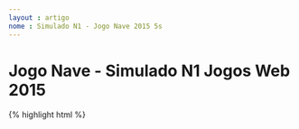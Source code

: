```yaml
---
layout : artigo
nome : Simulado N1 - Jogo Nave 2015 5s
---
```


# Jogo Nave - Simulado N1 Jogos Web 2015

{% highlight html %}

<meta charset='utf8'>
<html>
    <head>
        <title>Vista de Simulação de Prova JDW</title>
        <script>
        var canvas, context;
        var imgFundo, imgModulo, imgDisco;
        var TECLA_ESQUERDA = 37;
        var TECLA_CIMA = 38;
        var TECLA_DIREITA = 39;
        var ALTURA_CHAO = 550;
        var EXTREMO_ESQUERDO_LUA = 366;
        var EXTREMO_DIREITO_LUA = 577;
        var teclaEsquerdaPressionada = false;
        var teclaCimaPressionada = false;
        var teclaDireitaPressionada = false;
        var impulsoHorizontal = 0;
        var pousouFrenteALua = false;
        var pousouForaDaLua = false;
        var emFrenteALua = false;
        var noChao = false;
        var naveForaDaTela = false;
        var fimDeJogo = false;
        var velocidade = 6;
        var velocidadeY = 4;
        var aceleracaoY = 0;
        var combustivel = 100;
        var altitude = 0;
        var discoVisivel = true;        
        
        var posicao =
        {
            x:0,
            y:0
        };
        
        var posicaoDisco =
        {
            x:250,
            y:100        
        };
        
        function Iniciar(){
            canvas = document.getElementById('canvas');
            context = canvas.getContext('2d');
            
            imgFundo = new Image();
            imgFundo.src='background.png';
            
            imgModulo = new Image();
            imgModulo.src='modulo.png';

            imgDisco = new Image();
            imgDisco.src='disco.png';                    
            
            requestAnimationFrame(Loop);
        }
        
        function Loop(){
            
            if(!fimDeJogo)        
                Atualizar();
                
            Desenhar();
            
            requestAnimationFrame(Loop);
        }
        
        function Atualizar(){
            if(teclaEsquerdaPressionada)
                impulsoHorizontal -= .1;
        
            if(teclaDireitaPressionada)
                impulsoHorizontal += .1;
            
            if(teclaCimaPressionada){
                aceleracaoY = 0;
                velocidadeY = 4;
                posicao.y -= velocidade;
                combustivel -= .05;
            }
            else{
                aceleracaoY += .001;
            }

            altitude = parseInt(ALTURA_CHAO - posicao.y);
            
            noChao = (altitude <= 0);
            emFrenteALua = posicao.x > EXTREMO_ESQUERDO_LUA &&
                (posicao.x + imgModulo.width) < EXTREMO_DIREITO_LUA;
                
            pousouFrenteALua =  noChao && emFrenteALua;                
            pousouForaDaLua =  noChao && !emFrenteALua;
            
            naveForaDaTela =
                posicao.x < 0 ||
                (posicao.x + imgModulo.width)  > canvas.width ||
                (posicao.y + imgModulo.height) < 0;
            
            if(!noChao){
                posicao.y += velocidadeY;
                velocidadeY += aceleracaoY;
                posicao.x += impulsoHorizontal;
                combustivel -= .01;
            }
            else{
                fimDeJogo = true;
            }
            
            posicaoDisco.x += 5;
            
            if(posicaoDisco.x > canvas.width){
                posicaoDisco.x = -imgDisco.width;
                posicaoDisco.y = Math.random() * (ALTURA_CHAO / 2);
            }
        }
        
        function Desenhar(){
            context.drawImage(imgFundo, 0, 0);
            context.drawImage(imgModulo, posicao.x, posicao.y);
            context.font = '30px Arial';
            context.fillStyle = 'yellow';
            context.fillText('Altura ' + altitude, 700,50);
            context.fillText('Combustivel ' + parseInt(combustivel), 615,100);
            
            context.font = '72px Arial';
            if(pousouFrenteALua){
                context.fillText('Click! Você ganhou!', 100, 300);
            }else if(pousouForaDaLua){
                context.fillText('Você perdeu!', 100, 300);
            }else if (naveForaDaTela){
                fimDeJogo = true;
                context.fillText('Você se perdeu!!!', 100, 300);            
            }else if (combustivel <= 0)
                context.fillText('Você perdeu!!!', 100, 300);                        
                
            if(discoVisivel)
                context.drawImage(imgDisco, posicaoDisco.x, posicaoDisco.y);
                
            if(HouveColisao())
                discoVisivel = false;                
        }
        
        function HouveColisao()
        {
            var c1 = posicao.x - posicaoDisco.x;
            var c2 = posicao.y - posicaoDisco.y;
            var h = Math.sqrt(c1*c1, c2*c2);
            context.fillText('hipotenusa' + h, 100, 300);                        
            
            return false;
        }
        
        function VerificaTeclaPressionada(event){
            if(event.keyCode == TECLA_ESQUERDA)
                teclaEsquerdaPressionada = true;
                
            if(event.keyCode == TECLA_DIREITA)
                teclaDireitaPressionada = true;                
                
            if(event.keyCode == TECLA_CIMA)
                teclaCimaPressionada = true;                                
        }
        
        function VerificaTeclaSolta(event){
            if(event.keyCode == TECLA_ESQUERDA)
                teclaEsquerdaPressionada = false;
                
            if(event.keyCode == TECLA_DIREITA)
                teclaDireitaPressionada = false;                
                
            if(event.keyCode == TECLA_CIMA)
                teclaCimaPressionada = false;        
        }
        </script>
    </head>
    <body onload='Iniciar();' onkeydown='VerificaTeclaPressionada(event);' onkeyup='VerificaTeclaSolta(event);'>
        <canvas id='canvas' width='900' height='700'>
        Seu browser não suporta canvas!
        </canvas>
    </body>
</html>


{% endhighlight html %}
